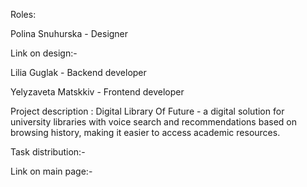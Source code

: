 Roles:

Polina Snuhurska - Designer

Link on design:-

Lilia Guglak - Backend developer

Yelyzaveta Matskkiv - Frontend developer

Project description :
Digital Library Of Future - a digital solution for university libraries with voice search and recommendations based on browsing history, making it easier to access academic resources.

Task distribution:-

Link on main page:-





